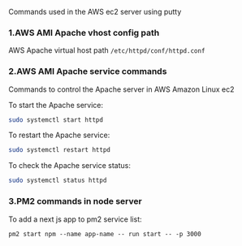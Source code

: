 
Commands used in the AWS ec2 server using putty

### 1.AWS AMI Apache vhost config path
AWS Apache virtual host path `/etc/httpd/conf/httpd.conf`

### 2.AWS AMI Apache service commands
Commands to control the Apache server in AWS Amazon Linux ec2

To start the Apache service:
```sh
sudo systemctl start httpd
```

To restart the Apache service:
```sh
sudo systemctl restart httpd
```

To check the Apache service status:
```sh
sudo systemctl status httpd
```

### 3.PM2 commands in node server

To add a next js app to pm2 service list:
```shell
pm2 start npm --name app-name -- run start -- -p 3000
```

